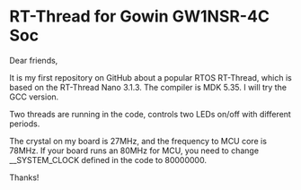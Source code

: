 # RT-Thread for Gowin GW1NSR-4C Soc
Dear friends,

It is my first repository on GitHub about a popular RTOS RT-Thread, which is based on the RT-Thread Nano 3.1.3. The compiler is MDK 5.35. I will try the GCC version.

Two threads are running in the code, controls two LEDs on/off with different periods.

The crystal on my board is 27MHz, and the frequency to MCU core is 78MHz. If your board runs an 80MHz for MCU, you need to change __SYSTEM_CLOCK defined in the code to 80000000.

Thanks!
